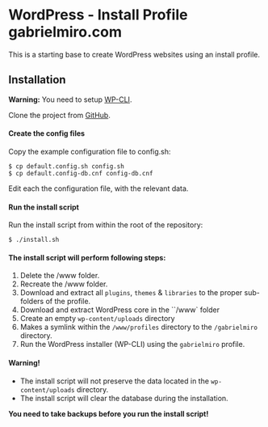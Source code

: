 # WordPress - Install Profile gabrielmiro.com

This is a starting base to create WordPress websites using an install profile.

## Installation

**Warning:**
You need to setup [WP-CLI](http://wp-cli.org/#install).

Clone the project from [GitHub](https://github.com/gmthegreat/gabimiro.com).

#### Create the config files

Copy the example configuration file to config.sh:

	$ cp default.config.sh config.sh
	$ cp default.config-db.cnf config-db.cnf

Edit each the configuration file, with the relevant data.

#### Run the install script

Run the install script from within the root of the repository:

	$ ./install.sh

#### The install script will perform following steps:

1. Delete the /www folder.
2. Recreate the /www folder.
3. Download and extract all `plugins`, `themes` & `libraries` to the proper
   sub-folders of the profile.
4. Download and extract WordPress core in the ``/www` folder
5. Create an empty `wp-content/uploads` directory
6. Makes a symlink within the `/www/profiles` directory to the `/gabrielmiro`
   directory.
7. Run the WordPress installer (WP-CLI) using the `gabrielmiro` profile.

#### Warning!

* The install script will not preserve the data located in the
  `wp-content/uploads` directory.
* The install script will clear the database during the installation.

**You need to take backups before you run the install script!**
